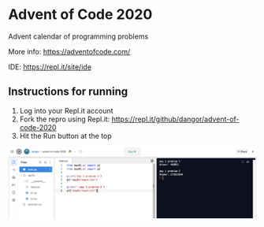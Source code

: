 # Advent of Code 2020

Advent calendar of programming problems

More info: https://adventofcode.com/

IDE: https://repl.it/site/ide

## Instructions for running

1. Log into your Repl.it account
2. Fork the repro using Repl.it: https://repl.it/github/dangor/advent-of-code-2020
3. Hit the Run button at the top

![repl screenshot](repl-screenshot.png)